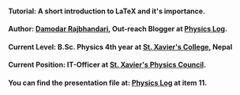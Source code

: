 #### Tutorial: A short introduction to LaTeX and it's importance.
#### Author: [Damodar Rajbhandari](mailto:dphysicslog@gmail.com), Out-reach Blogger at [Physics Log](http://www.physicslog.com/).
#### Current Level: B.Sc. Physics 4th year at [St. Xavier's College](http://sxc.edu.np/), Nepal
#### Current Position: IT-Officer at [St. Xavier's Physics Council](http://sxpc.ga/).

#### You can find the presentation file at: [Physics Log](http://www.physicslog.com/about-author/) at item 11.
